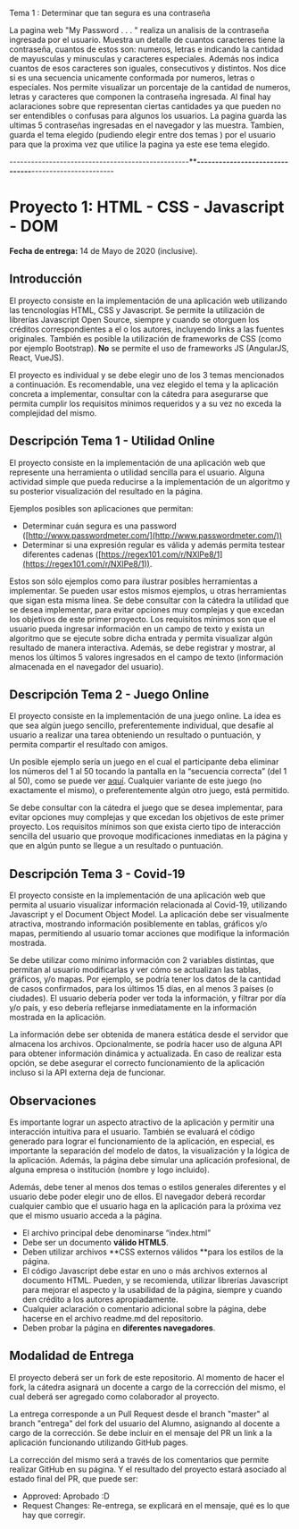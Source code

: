 
Tema 1 : Determinar que tan segura es una contraseña 

La pagina web "My Password . . . " realiza un analisis de la contraseña ingresada por el usuario. Muestra un detalle de cuantos caracteres tiene 
la contraseña, cuantos de estos son: numeros, letras e indicando la cantidad de mayusculas y minusculas y caracteres especiales.
Además nos indica cuantos de esos caracteres son iguales, consecutivos y distintos. Nos dice si es una secuencia unicamente conformada 
por numeros, letras o especiales. Nos permite visualizar un porcentaje de la cantidad de numeros, letras y caracteres que componen
la contraseña ingresada. Al final hay aclaraciones sobre que representan ciertas cantidades ya que pueden no ser entendibles o confusas 
para algunos los usuarios.
La pagina guarda las ultimas 5 contraseñas ingresadas en el navegador y las muestra. Tambien, guarda el tema elegido (pudiendo elegir
entre dos temas ) por el usuario para que la proxima vez que utilice la pagina ya este ese tema elegido.

--------------------------------------------------*********-------------------------------*******-----------------------

# Proyecto 1:  HTML - CSS - Javascript - DOM

**Fecha de entrega:** 14 de Mayo de 2020 (inclusive).

## **Introducción**

El proyecto consiste en la implementación de una aplicación web utilizando las tencnologías HTML, CSS y Javascript. Se permite la utilización de librerías Javascript Open Source, siempre y cuando se otorguen los créditos correspondientes a el o los autores, incluyendo links a las fuentes originales. También es posible la utilización de frameworks de CSS (como por ejemplo Bootstrap). **No** se permite el uso de frameworks JS (AngularJS, React, VueJS).

El proyecto es individual y se debe elegir uno de los 3 temas mencionados a continuación. Es recomendable, una vez elegido el tema y la aplicación concreta a implementar, consultar con la cátedra para asegurarse que permita cumplir los requisitos mínimos requeridos y a su vez no exceda la complejidad del mismo. 


## **Descripción Tema 1 - Utilidad Online**

El proyecto consiste en la implementación de una aplicación web que represente una herramienta o utilidad sencilla para el usuario. Alguna actividad simple que pueda reducirse a la implementación de un algoritmo y su posterior visualización del resultado en la página.

Ejemplos posibles son aplicaciones que permitan:



*   Determinar cuán segura es una password ([http://www.passwordmeter.com/](http://www.passwordmeter.com/))
*   Determinar si una expresión regular es válida y además permita testear diferentes cadenas ([https://regex101.com/r/NXlPe8/1](https://regex101.com/r/NXlPe8/1)).

Estos son sólo ejemplos como para ilustrar posibles herramientas a implementar. Se pueden usar estos mismos ejemplos, u otras herramientas que sigan esta misma línea. Se debe consultar con la cátedra la utilidad que se desea implementar, para evitar opciones muy complejas y que excedan los objetivos de este primer proyecto.  Los requisitos mínimos son que el usuario pueda ingresar información en un campo de texto y exista un algoritmo que se ejecute sobre dicha entrada y permita visualizar algún resultado de manera interactiva. Además, se debe registrar y mostrar, al menos los últimos 5 valores ingresados en el campo de texto (información almacenada en el navegador del usuario).


## **Descripción Tema 2 - Juego Online**

El proyecto consiste en la implementación de una juego online. La idea es que sea algún juego sencillo, preferentemente individual, que desafíe al usuario a realizar una tarea obteniendo un resultado o puntuación, y permita compartir el resultado con amigos. 

Un posible ejemplo sería un juego en el cual el participante deba eliminar los números del 1 al 50 tocando la pantalla en la “secuencia correcta” (del 1 al 50), como se puede ver [aquí](http://zzzscore.com/1to50/en/). Cualquier variante de este juego (no exactamente el mismo), o preferentemente algún otro juego, está permitido. 

Se debe consultar con la cátedra el juego que se desea implementar, para evitar opciones muy complejas y que excedan los objetivos de este primer proyecto.  Los requisitos mínimos son que exista cierto tipo de interacción sencilla del usuario que provoque modificaciones inmediatas en la página y  que en algún punto se llegue a un resultado o puntuación.


## **Descripción Tema 3 - Covid-19**

El proyecto consiste en la implementación de una aplicación web que permita al usuario visualizar información relacionada al Covid-19, utilizando Javascript y el Document Object Model. La aplicación debe ser visualmente atractiva, mostrando información posiblemente en tablas, gráficos y/o mapas, permitiendo al usuario tomar acciones que modifique la información mostrada.

Se debe utilizar como mínimo información con 2 variables distintas, que permitan al usuario modificarlas y ver cómo se actualizan las tablas, gráficos, y/o mapas. Por ejemplo, se podría tener los datos de la cantidad de casos confirmados, para los últimos 15 días, en al menos 3 países (o ciudades). El usuario debería poder ver toda la información, y filtrar por día y/o país, y eso debería reflejarse inmediatamente en la información mostrada en la aplicación.

 
La información debe ser obtenida de manera estática desde el servidor que almacena los archivos. Opcionalmente, se podría hacer uso de alguna API para obtener información dinámica y actualizada. En caso de realizar esta opción, se debe asegurar el correcto funcionamiento de la aplicación incluso si la API externa deja de funcionar.

## Observaciones	


Es importante lograr un aspecto atractivo de la aplicación y permitir una interacción intuitiva para el usuario. También se evaluará el código generado para lograr el funcionamiento de la aplicación, en especial, es importante la separación del modelo de datos, la visualización y la lógica de la aplicación. Además, la página debe simular una aplicación profesional, de alguna empresa o institución (nombre y logo incluido). 

Además, debe tener al menos dos temas o estilos generales diferentes y el usuario debe poder elegir uno de ellos. El navegador deberá recordar cualquier cambio que el usuario haga en la aplicación para la próxima vez que el mismo usuario acceda a la página.


*   El archivo principal debe denominarse “index.html”
*   Debe ser un documento **válido HTML5**.
*   Deben utilizar archivos **CSS externos válidos **para los estilos de la página.
*   El código Javascript debe estar en uno o más archivos externos al documento HTML. Pueden, y se recomienda, utilizar librerías Javascript para mejorar el aspecto y la usabilidad de la página, siempre y cuando den crédito a los autores apropiadamente.
*   Cualquier aclaración o comentario adicional sobre la página, debe hacerse en el archivo readme.md del repositorio.
*   Deben probar la página en **diferentes navegadores**.


## Modalidad de Entrega

El proyecto deberá ser un fork de este repositorio. Al momento de hacer el fork, la cátedra asignará un docente a cargo de la corrección del mismo, el cual deberá ser agregado como colaborador al proyecto. 

La entrega corresponde a un Pull Request desde el branch "master" al branch "entrega" del fork del usuario del Alumno, asignando al docente a cargo de la corrección. Se debe incluir en el mensaje del PR un link a la aplicación funcionando utilizando GitHub pages.

La corrección del mismo será a través de los comentarios que permite realizar GitHub en su página. Y el resultado del proyecto estará asociado al estado final del PR, que puede ser:

*   Approved: Aprobado :D
*   Request Changes: Re-entrega, se explicará en el mensaje, qué es lo que hay que corregir.